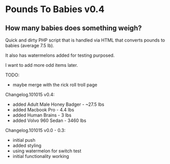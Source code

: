 # Pounds To Babies v0.4
## How many babies does something weigh?

Quick and dirty PHP script that is handled via HTML that converts pounds to babies (average 7.5 lb). 

It also has watermelons added for testing purposed.

I want to add more odd items later.

TODO: 
* maybe merge with the rick roll troll page

Changelog.101015 v0.4: 
* added Adult Male Honey Badger - ~27.5 lbs
* added Macbook Pro - 4.4 lbs
* added Human Brains - 3 lbs
* added Volvo 960 Sedan - 3460 lbs

Changelog.101015 v0.0 - 0.3: 
* initial push
* added styling
* using watermelon for switch test
* initial functionality working


